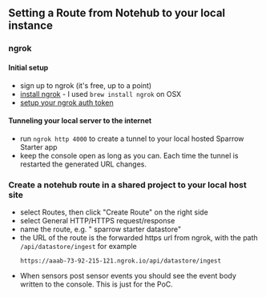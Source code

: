 
## Setting a Route from Notehub to your local instance

### ngrok

#### Initial setup
* sign up to ngrok (it's free, up to a point)
* [install ngrok](https://dashboard.ngrok.com/get-started/setup) - I used `brew install ngrok` on OSX
* [setup your ngrok auth token](https://dashboard.ngrok.com/get-started/your-authtoken)

#### Tunneling your local server to the internet
* run `ngrok http 4000` to create a tunnel to your local hosted Sparrow Starter app
* keep the console open as long as you can. Each time the tunnel is restarted the generated URL changes.

### Create a notehub route in a shared project to your local host site

* select Routes, then click "Create Route" on the right side
* select General HTTP/HTTPS request/response
* name the route, e.g. "<yourname> sparrow starter datastore" 
* the URL of the route is the forwarded https url from ngrok, with the path `/api/datastore/ingest` for example
    ```
    https://aaab-73-92-215-121.ngrok.io/api/datastore/ingest
    ```
* When sensors post sensor events you should see the event body written to the console. This is just for the PoC. 